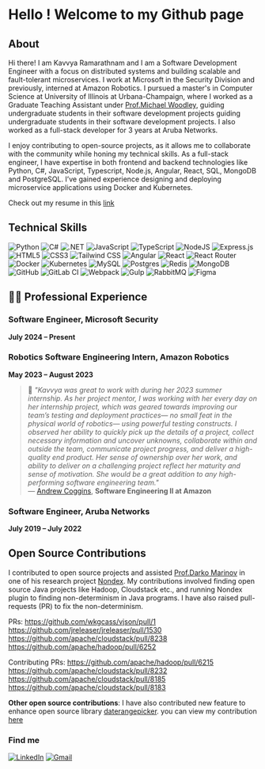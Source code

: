 
<h1> Hello ! Welcome to my Github page</h1>

## About
Hi there! I am Kavvya Ramarathnam and I am a Software Development Engineer with a focus on distributed systems and building scalable and fault-tolerant microservices. I work at Microsoft in the Security Division and previously, interned at Amazon Robotics. I pursued a master's in Computer Science at University of Illinois at Urbana-Champaign, where I worked as a Graduate Teaching Assistant under [Prof.Michael Woodley](https://www.linkedin.com/in/miwoodley/), guiding undergraduate students in their software development projects guiding undergraduate students in their software development projects. I also worked as a full-stack developer for 3 years at Aruba Networks.

I enjoy contributing to open-source projects, as it allows me to collaborate with the community while honing my technical skills. As a full-stack engineer, I have expertise in both frontend and backend technologies like Python, C#, JavaScript, Typescript, Node.js, Angular, React, SQL, MongoDB and PostgreSQL. I’ve gained experience designing and deploying microservice applications using Docker and Kubernetes.

Check out my resume in this [link](https://drive.google.com/file/d/1oDPHCJR2Z6oYfe5oPmv2iUJ_szmtn32S/view?usp=sharing)

## Technical Skills

![Python](https://img.shields.io/badge/python-3670A0?logo=python&logoColor=ffdd54)
![C#](https://img.shields.io/badge/c%23-239120?logo=csharp&logoColor=ffffff)
![.NET](https://img.shields.io/badge/.NET-512BD4?logo=.net&logoColor=ffffff)
![JavaScript](https://img.shields.io/badge/javascript-%23323330.svg?logo=javascript&logoColor=%23F7DF1E)
![TypeScript](https://img.shields.io/badge/typescript-%23007ACC.svg?slogo=typescript&logoColor=white)
![NodeJS](https://img.shields.io/badge/node.js-6DA55F?logo=node.js&logoColor=white)
![Express.js](https://img.shields.io/badge/express.js-%23404d59.svg?logo=express&logoColor=%2361DAFB)
![HTML5](https://img.shields.io/badge/HTML5-E34F26?logo=html5&logoColor=white)
![CSS3](https://img.shields.io/badge/css3-%231572B6.svg?logo=css3&logoColor=white)
![Tailwind CSS](https://img.shields.io/badge/Tailwind_CSS-06B6D4?logo=tailwindcss&logoColor=ffffff)
![Angular](https://img.shields.io/badge/angular-%23DD0031.svg?logo=angular&logoColor=white)
![React](https://img.shields.io/badge/react-%2320232a.svg?logo=react&logoColor=%2361DAFB)
![React Router](https://img.shields.io/badge/React_Router-CA4245?logo=react-router&logoColor=white)
![Docker](https://img.shields.io/badge/docker-%230db7ed.svg?logo=docker&logoColor=white)
![Kubernetes](https://img.shields.io/badge/kubernetes-%23326ce5.svg?logo=kubernetes&logoColor=white)
![MySQL](https://img.shields.io/badge/mysql-%2300f.svg?logo=mysql&logoColor=white)
![Postgres](https://img.shields.io/badge/postgres-%23316192.svg?logo=postgresql&logoColor=white)
![Redis](https://img.shields.io/badge/redis-%23DD0031.svg?logo=redis&logoColor=white)
![MongoDB](https://img.shields.io/badge/MongoDB-%234ea94b.svg?logo=mongodb&logoColor=white)
![GitHub](https://img.shields.io/badge/GitHub-181717?logo=github&logoColor=ffffff)
![GitLab CI](https://img.shields.io/badge/gitlab%20ci-%23181717.svg?logo=gitlab&logoColor=white)
![Webpack](https://img.shields.io/badge/Webpack-8DD6F9?logo=webpack&logoColor=ffffff)
![Gulp](https://img.shields.io/badge/Gulp-CF4647?logo=gulp&logoColor=ffffff)
![RabbitMQ](https://img.shields.io/badge/RabbitMQ-FF6600?logo=rabbitmq&logoColor=ffffff)
![Figma](https://img.shields.io/badge/Figma-F24E1E?logo=figma&logoColor=ffffff)

## 🧑‍💻 Professional Experience

### Software Engineer, Microsoft Security  
**July 2024 – Present**  

### Robotics Software Engineering Intern, Amazon Robotics  
**May 2023 – August 2023**  

> 💬 *"Kavvya was great to work with during her 2023 summer internship. As her project mentor, I was working with her every day on her internship project, which was geared towards improving our team’s testing and deployment practices— no small feat in the physical world of robotics— using powerful testing constructs. I observed her ability to quickly pick up the details of a project, collect necessary information and uncover unknowns, collaborate within and outside the team, communicate project progress, and deliver a high-quality end product. Her sense of ownership over her work, and ability to deliver on a challenging project reflect her maturity and sense of motivation. She would be a great addition to any high-performing software engineering team."*  
> — [Andrew Coggins](https://www.linkedin.com/in/andrew-coggins-669712107/), **Software Engineering II at Amazon**

### Software Engineer, Aruba Networks  
**July 2019 – July 2022**  

## Open Source Contributions

I contributed to open source projects and assisted [Prof.Darko Marinov](https://www.linkedin.com/in/darko-marinov/) in one of his research project [Nondex](https://github.com/TestingResearchIllinois/NonDex). My contributions involved finding open source Java projects like Hadoop, Cloudstack etc., and running Nondex plugin to finding non-determinism in Java programs. I have also raised pull-requests (PR) to fix the non-determinism.

PRs: 
https://github.com/wkgcass/vjson/pull/1 
https://github.com/jreleaser/jreleaser/pull/1530
https://github.com/apache/cloudstack/pull/8238
https://github.com/apache/hadoop/pull/6252

Contributing PRs:
https://github.com/apache/hadoop/pull/6215
https://github.com/apache/cloudstack/pull/8232
https://github.com/apache/cloudstack/pull/8185
https://github.com/apache/cloudstack/pull/8183

**Other open source contributions**:
I have also contributed new feature to enhance open source library [daterangepicker](https://github.com/dangrossman/daterangepicker).
you can view my contribution [here](https://github.com/dangrossman/daterangepicker/pull/2372)

### Find me
[![LinkedIn](https://img.shields.io/badge/LinkedIn-0077B5?logo=linkedin&logoColor=white)](https://www.linkedin.com/in/kavvya-ramarathnam/)
[![Gmail](https://img.shields.io/badge/Gmail-D14836?logo=gmail&logoColor=white)](mailto:kavvya.ramarathnam@gmail.com)

